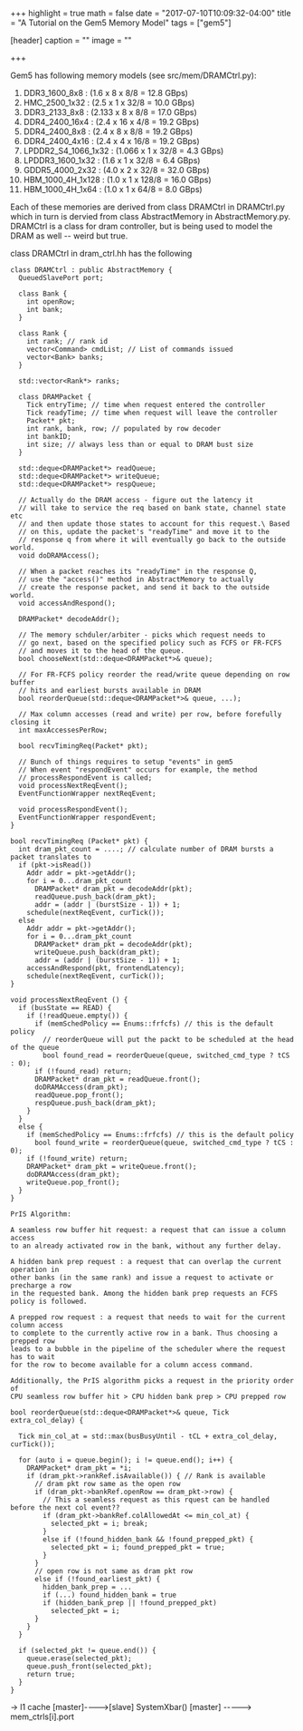 +++
highlight = true
math = false
date = "2017-07-10T10:09:32-04:00"
title = "A Tutorial on the Gem5 Memory Model"
tags = ["gem5"]

[header]
  caption = ""
  image = ""

+++
<!--more-->


Gem5 has following memory models (see src/mem/DRAMCtrl.py):

1)   DDR3_1600_8x8        : (1.6   x 8  x 8/8   = 12.8 GBps)  
2)   HMC_2500_1x32        : (2.5   x 1  x 32/8  = 10.0 GBps)  
3)   DDR3_2133_8x8        : (2.133 x 8  x 8/8   = 17.0 GBps)  
4)   DDR4_2400_16x4       : (2.4   x 16 x 4/8   = 19.2 GBps)  
5)   DDR4_2400_8x8        : (2.4   x 8  x 8/8   = 19.2 GBps)  
6)   DDR4_2400_4x16       : (2.4   x 4  x 16/8  = 19.2 GBps)  
7)   LPDDR2_S4_1066_1x32  : (1.066 x 1  x 32/8  =  4.3 GBps)  
8)   LPDDR3_1600_1x32     : (1.6   x 1  x 32/8  =  6.4 GBps)  
9)   GDDR5_4000_2x32      : (4.0   x 2  x 32/8  = 32.0 GBps)  
10)  HBM_1000_4H_1x128    : (1.0   x 1  x 128/8 = 16.0 GBps)  
11)  HBM_1000_4H_1x64     : (1.0   x 1  x 64/8  =  8.0 GBps)

Each of these memories are derived from class DRAMCtrl in DRAMCtrl.py which
in turn is dervied from class AbstractMemory in AbstractMemory.py. DRAMCtrl is
a class for dram controller, but is being used to model the DRAM as well -- weird
but true.

class DRAMCtrl in dram_ctrl.hh has the following

```
class DRAMCtrl : public AbstractMemory {
  QueuedSlavePort port;

  class Bank {
    int openRow;
    int bank;
  }

  class Rank {
    int rank; // rank id
    vector<Command> cmdList; // List of commands issued
    vector<Bank> banks;
  }

  std::vector<Rank*> ranks;

  class DRAMPacket {
    Tick entryTime; // time when request entered the controller
    Tick readyTime; // time when request will leave the controller
    Packet* pkt;
    int rank, bank, row; // populated by row decoder
    int bankID;
    int size; // always less than or equal to DRAM bust size
  }

  std::deque<DRAMPacket*> readQueue;
  std::deque<DRAMPacket*> writeQueue;
  std::deque<DRAMPacket*> respQueue;

  // Actually do the DRAM access - figure out the latency it
  // will take to service the req based on bank state, channel state etc
  // and then update those states to account for this request.\ Based
  // on this, update the packet's "readyTime" and move it to the
  // response q from where it will eventually go back to the outside world.
  void doDRAMAccess();

  // When a packet reaches its "readyTime" in the response Q,
  // use the "access()" method in AbstractMemory to actually
  // create the response packet, and send it back to the outside world.
  void accessAndRespond();

  DRAMPacket* decodeAddr();

  // The memory schduler/arbiter - picks which request needs to
  // go next, based on the specified policy such as FCFS or FR-FCFS
  // and moves it to the head of the queue.
  bool chooseNext(std::deque<DRAMPacket*>& queue);

  // For FR-FCFS policy reorder the read/write queue depending on row buffer
  // hits and earliest bursts available in DRAM
  bool reorderQueue(std::deque<DRAMPacket*>& queue, ...);

  // Max column accesses (read and write) per row, before forefully closing it
  int maxAccessesPerRow;

  bool recvTimingReq(Packet* pkt);
  
  // Bunch of things requires to setup "events" in gem5
  // When event "respondEvent" occurs for example, the method
  // processRespondEvent is called;
  void processNextReqEvent();
  EventFunctionWrapper nextReqEvent;

  void processRespondEvent();
  EventFunctionWrapper respondEvent;
}
```

```
bool recvTimingReq (Packet* pkt) {
  int dram_pkt_count = ....; // calculate number of DRAM bursts a packet translates to
  if (pkt->isRead())
    Addr addr = pkt->getAddr();
    for i = 0...dram_pkt_count
      DRAMPacket* dram_pkt = decodeAddr(pkt);
      readQueue.push_back(dram_pkt);
      addr = (addr | (burstSize - 1)) + 1;
    schedule(nextReqEvent, curTick());
  else
    Addr addr = pkt->getAddr();
    for i = 0...dram_pkt_count
      DRAMPacket* dram_pkt = decodeAddr(pkt);
      writeQueue.push_back(dram_pkt);
      addr = (addr | (burstSize - 1)) + 1;
    accessAndRespond(pkt, frontendLatency);
    schedule(nextReqEvent, curTick());
}
```

```
void processNextReqEvent () {
  if (busState == READ) {
    if (!readQueue.empty()) {
      if (memSchedPolicy == Enums::frfcfs) // this is the default policy
        // reorderQueue will put the packt to be scheduled at the head of the queue
        bool found_read = reorderQueue(queue, switched_cmd_type ? tCS : 0);
      if (!found_read) return;
      DRAMPacket* dram_pkt = readQueue.front();
      doDRAMAccess(dram_pkt);
      readQueue.pop_front();
      respQueue.push_back(dram_pkt);
    }
  }
  else {
    if (memSchedPolicy == Enums::frfcfs) // this is the default policy
      bool found_write = reorderQueue(queue, switched_cmd_type ? tCS : 0);
    if (!found_write) return;
    DRAMPacket* dram_pkt = writeQueue.front();
    doDRAMAccess(dram_pkt);
    writeQueue.pop_front();
  }
}
```
```
PrIS Algorithm:

A seamless row buffer hit request: a request that can issue a column access
to an already activated row in the bank, without any further delay. 

A hidden bank prep request : a request that can overlap the current operation in 
other banks (in the same rank) and issue a request to activate or precharge a row 
in the requested bank. Among the hidden bank prep requests an FCFS policy is followed. 

A prepped row request : a request that needs to wait for the current column access 
to complete to the currently active row in a bank. Thus choosing a prepped row 
leads to a bubble in the pipeline of the scheduler where the request has to wait 
for the row to become available for a column access command.

Additionally, the PrIS algorithm picks a request in the priority order of
CPU seamless row buffer hit > CPU hidden bank prep > CPU prepped row

bool reorderQueue(std::deque<DRAMPacket*>& queue, Tick extra_col_delay) {

  Tick min_col_at = std::max(busBusyUntil - tCL + extra_col_delay, curTick());

  for (auto i = queue.begin(); i != queue.end(); i++) {
    DRAMPacket* dram_pkt = *i;
    if (dram_pkt->rankRef.isAvailable()) { // Rank is available
      // dram pkt row same as the open row
      if (dram_pkt->bankRef.openRow == dram_pkt->row) {
        // This a seamless request as this rquest can be handled before the next col event??
        if (dram_pkt->bankRef.colAllowedAt <= min_col_at) {
          selected_pkt = i; break;
        }
        else if (!found_hidden_bank && !found_prepped_pkt) {
          selected_pkt = i; found_prepped_pkt = true;
        }
      }
      // open row is not same as dram pkt row
      else if (!found_earliest_pkt) {
        hidden_bank_prep = ...
        if (...) found_hidden_bank = true
        if (hidden_bank_prep || !found_prepped_pkt)
          selected_pkt = i;
      }
    }
  }

  if (selected_pkt != queue.end()) {
    queue.erase(selected_pkt);
    queue.push_front(selected_pkt);
    return true;
  }
}
```

-> l1 cache [master]---->[slave] SystemXbar() [master] -----> mem_ctrls[i].port 
